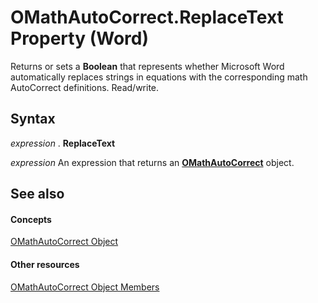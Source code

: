 
# OMathAutoCorrect.ReplaceText Property (Word)

Returns or sets a  **Boolean** that represents whether Microsoft Word automatically replaces strings in equations with the corresponding math AutoCorrect definitions. Read/write.


## Syntax

 _expression_ . **ReplaceText**

 _expression_ An expression that returns an **[OMathAutoCorrect](933b77bd-335e-4f4c-026d-8141bd5fc6e2.md)** object.


## See also


#### Concepts


[OMathAutoCorrect Object](933b77bd-335e-4f4c-026d-8141bd5fc6e2.md)
#### Other resources


[OMathAutoCorrect Object Members](22bf1063-6cfa-c209-dc92-2b1ebbef606b.md)
